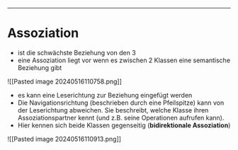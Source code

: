 
---
# Assoziation
- ist die schwächste Beziehung von den 3
- eine Assoziation liegt vor wenn es zwischen 2 Klassen eine semantische Beziehung gibt

![[Pasted image 20240516110758.png]]
- es kann eine Leserichtung zur Beziehung eingefügt werden
- Die Navigationsrichtung (beschrieben durch eine Pfeilspitze) kann von der Leserichtung abweichen. Sie beschreibt, welche Klasse ihren Assoziationspartner kennt (und z.B. seine Operationen aufrufen kann).
- Hier kennen sich beide Klassen gegenseitig (__bidirektionale Assoziation__)

![[Pasted image 20240516110913.png]]
